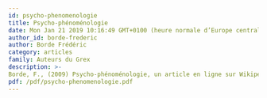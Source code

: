 ```yaml
---
id: psycho-phenomenologie
title: Psycho-phénoménologie
date: Mon Jan 21 2019 10:16:49 GMT+0100 (heure normale d’Europe centrale)
author_id: borde-frederic
author: Borde Frédéric
category: articles
family: Auteurs du Grex
description: >-
Borde, F., (2009) Psycho-phénoménologie, un article en ligne sur Wikipédia, Expliciter n° 79, p. 1 - 6. 
pdf: /pdf/psycho-phenomenologie.pdf
---
```

